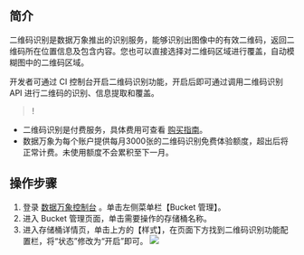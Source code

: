 ## 简介
二维码识别是数据万象推出的识别服务，能够识别出图像中的有效二维码，返回二维码所在位置信息及包含内容。您也可以直接选择对二维码区域进行覆盖，自动模糊图中的二维码区域。

开发者可通过 CI 控制台开启二维码识别功能，开启后即可通过调用二维码识别 API 进行二维码的识别、信息提取和覆盖。

>!
- 二维码识别是付费服务，具体费用可查看 [购买指南](https://cloud.tencent.com/doc/product/460/6970)。
- 数据万象为每个账户提供每月3000张的二维码识别免费体验额度，超出后将正常计费。未使用额度不会累积至下一月。

## 操作步骤
1. 登录 [数据万象控制台](https://console.cloud.tencent.com/ci) 。单击左侧菜单栏【Bucket 管理】。
2. 进入 Bucket 管理页面，单击需要操作的存储桶名称。
3. 进入存储桶详情页，单击上方的【样式】，在页面下方找到二维码识别功能配置栏，将“状态”修改为“开启”即可。
![](https://main.qcloudimg.com/raw/ee07a34c430f8a4f3e764cfb3571aeef.png)
